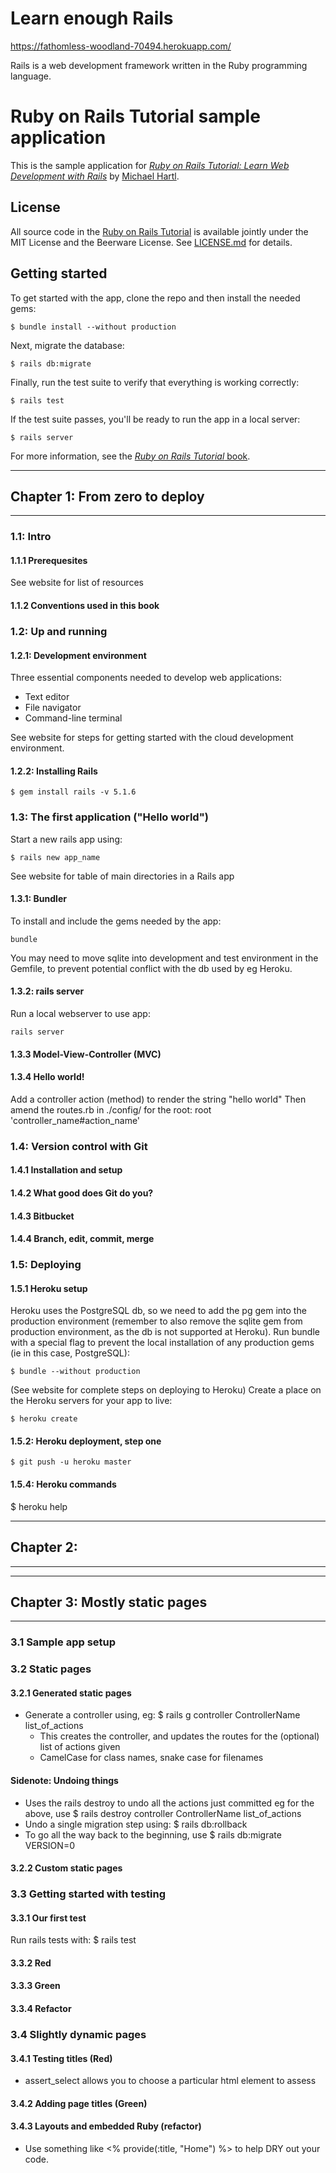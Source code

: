 # Learn enough Rails 

https://fathomless-woodland-70494.herokuapp.com/

Rails is a web development framework written in the Ruby programming language.

# Ruby on Rails Tutorial sample application

This is the sample application for
[*Ruby on Rails Tutorial:
Learn Web Development with Rails*](https://www.railstutorial.org/)
by [Michael Hartl](http://www.michaelhartl.com/).

## License

All source code in the [Ruby on Rails Tutorial](https://www.railstutorial.org/)
is available jointly under the MIT License and the Beerware License. See
[LICENSE.md](LICENSE.md) for details.

## Getting started

To get started with the app, clone the repo and then install the needed gems:

```
$ bundle install --without production
```

Next, migrate the database:

```
$ rails db:migrate
```

Finally, run the test suite to verify that everything is working correctly:

```
$ rails test
```

If the test suite passes, you'll be ready to run the app in a local server:

```
$ rails server
```

For more information, see the
[*Ruby on Rails Tutorial* book](https://www.railstutorial.org/book).

---
## Chapter 1: From zero to deploy
---

###  1.1: Intro
#### 1.1.1 Prerequesites
See website for list of resources

#### 1.1.2 Conventions used in this book
### 1.2: Up and running
#### 1.2.1: Development environment

Three essential components needed to develop web applications:
- Text editor
- File navigator
- Command-line terminal

See website for steps for getting started with the cloud development environment.

#### 1.2.2: Installing Rails
```
$ gem install rails -v 5.1.6
```

### 1.3: The first application ("Hello world")

Start a new rails app using:
```
$ rails new app_name
```
See website for table of main directories in a Rails app

#### 1.3.1: Bundler
To install and include the gems needed by the app:
```
bundle
```
You may need to move sqlite into development and test environment in the Gemfile, to prevent potential conflict with the db used by eg Heroku.

#### 1.3.2: rails server
Run a local webserver to use app:
```
rails server 
```

#### 1.3.3 Model-View-Controller (MVC)
#### 1.3.4 Hello world!
Add a controller action (method) to render the string "hello world"
Then amend the routes.rb in ./config/ for the root: root 'controller_name#action_name'

### 1.4: Version control with Git
#### 1.4.1 Installation and setup
#### 1.4.2 What good does Git do you?
#### 1.4.3 Bitbucket
#### 1.4.4 Branch, edit, commit, merge

### 1.5: Deploying
#### 1.5.1 Heroku setup
Heroku uses the PostgreSQL db, so we need to add the pg gem into the production environment
(remember to also remove the sqlite gem from production environment, as the db is not supported at Heroku).
Run bundle with a special flag to prevent the local installation of any production gems (ie in this case, PostgreSQL):
```
$ bundle --without production
```
(See website for complete steps on deploying to Heroku)
Create a place on the Heroku servers for your app to live:
```
$ heroku create
```

#### 1.5.2: Heroku deployment, step one
```
$ git push -u heroku master
```

#### 1.5.4: Heroku commands
$ heroku help



---
## Chapter 2:
---

---
## Chapter 3: Mostly static pages
---

### 3.1 Sample app setup

### 3.2 Static pages
#### 3.2.1 Generated static pages
- Generate a controller using, eg: $ rails g controller ControllerName list_of_actions
  - This creates the controller, and updates the routes for the (optional) list of actions given
  - CamelCase for class names, snake case for filenames

#### Sidenote: Undoing things
- Uses the rails destroy to undo all the actions just committed eg for the above, use $ rails destroy controller ControllerName list_of_actions
- Undo a single migration step using: $ rails db:rollback
- To go all the way back to the beginning, use $ rails db:migrate VERSION=0


#### 3.2.2 Custom static pages

### 3.3 Getting started with testing

#### 3.3.1 Our first test
Run rails tests with: $ rails test

#### 3.3.2 Red
#### 3.3.3 Green
#### 3.3.4 Refactor

### 3.4 Slightly dynamic pages
#### 3.4.1 Testing titles (Red)
- assert_select allows you to choose a particular html element to assess
#### 3.4.2 Adding page titles (Green)
#### 3.4.3 Layouts and embedded Ruby (refactor)
- Use something like <% provide(:title, "Home") %> to help DRY out your code.



